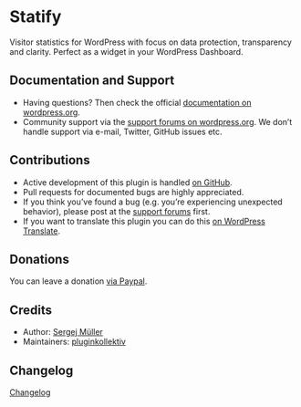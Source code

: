 # Statify

Visitor statistics for WordPress with focus on data protection, transparency and clarity. Perfect as a widget in your WordPress Dashboard.

## Documentation and Support
* Having questions? Then check the official [documentation on wordpress.org](https://wordpress.org/plugins/statify/).
* Community support via the [support forums on wordpress.org](https://wordpress.org/support/plugin/statify).
    We don’t handle support via e-mail, Twitter, GitHub issues etc.

## Contributions
* Active development of this plugin is handled [on GitHub](https://github.com/pluginkollektiv/statify).
* Pull requests for documented bugs are highly appreciated.
* If you think you’ve found a bug (e.g. you’re experiencing unexpected behavior), please post at the [support forums](https://wordpress.org/support/plugin/statify) first.
* If you want to translate this plugin you can do this [on WordPress Translate](https://translate.wordpress.org/projects/wp-plugins/statify).

## Donations
You can leave a donation 
[via Paypal](https://www.paypal.com/cgi-bin/webscr?cmd=_s-xclick&hosted_button_id=8CH5FPR88QYML).

## Credits
* Author: [Sergej Müller](https://sergejmueller.github.io/)
* Maintainers: [pluginkollektiv](http://pluginkollektiv.org/)

## Changelog
[Changelog](CHANGELOG.md)
